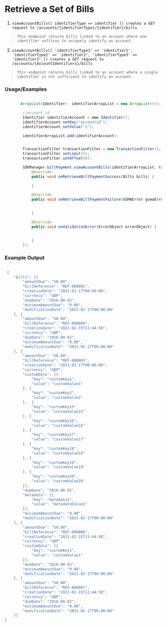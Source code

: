 # Retrieve a Set of Bills

1. `viewAccountBills([ identifierType => identifier ]) creates a GET request to /accounts/{identifierType}/{identifier}/bills`

> `This endpoint returns bills linked to an account where one identifier suffices to uniquely identify an account.`
2. `viewAccountBills([ 'identifierType1' => 'identifier1', 'identifierType2' => 'identifier2', 'identifierType3' => 'identifier3' ]) creates a GET request to /accounts/{AccountIdentifiers}/bills`

> `This endpoint returns bills linked to an account where a single identifier is not sufficient to identify an account.`
### Usage/Examples

```java

       ArrayList<Identifier>  identifierArrayList = new ArrayList<>();

        //account id
        Identifier identifierAccount = new Identifier();
        identifierAccount.setKey("accountid");
        identifierAccount.setValue("1");

        identifierArrayList.add(identifierAccount);


```

```java

        TransactionFilter transactionFilter = new TransactionFilter();
        transactionFilter.setLimit(5);
        transactionFilter.setOffset(0);

        SDKManager.billPayment.viewAccountBills(identifierArrayList, transactionFilter, new RetrieveBillPaymentInterface() {
            @Override
            public void onRetrieveBillPaymentSuccess(Bills bills) {
             
            }

            @Override
            public void onRetrieveBillPaymentFailure(GSMAError gsmaError) {
                

            }

            @Override
            public void onValidationError(ErrorObject errorObject) {
               

            }
        });


```

### Example Output

```java

 {
	"bills": [{
		"amountDue": "50.00",
		"billReference": "REF-000001",
		"creationDate": "2021-01-17T00:00:00",
		"currency": "GBP",
		"dueDate": "2016-08-02",
		"minimumAmountDue": "0.00",
		"modificationDate": "2021-02-17T00:00:00"
	}, {
		"amountDue": "50.00",
		"billReference": "REF-000004",
		"creationDate": "2021-02-15T11:44:58",
		"currency": "GBP",
		"dueDate": "2016-08-02",
		"minimumAmountDue": "0.00",
		"modificationDate": "2021-02-17T00:00:00"
	}, {
		"amountDue": "50.00",
		"billReference": "REF-000005",
		"creationDate": "2021-02-17T00:00:00",
		"currency": "GBP",
		"customData": [{
			"key": "customKey1",
			"value": "customValue1"
		}, {
			"key": "customKey2",
			"value": "customValue2"
		},  {
			"key": "customKey15",
			"value": "customValue15"
		}, {
			"key": "customKey16",
			"value": "customValue16"
		}, {
			"key": "customKey17",
			"value": "customValue17"
		}, {
			"key": "customKey18",
			"value": "customValue18"
		}, {
			"key": "customKey19",
			"value": "customValue19"
		}, {
			"key": "customKey20",
			"value": "customValue20"
		}],
		"dueDate": "2016-08-02",
		"metadata": [{
			"key": "metadata1",
			"value": "metadataValue1"
		}],
		"minimumAmountDue": "0.00",
		"modificationDate": "2021-02-17T00:00:00"
	}, {
		"amountDue": "50.00",
		"billReference": "REF-000006",
		"creationDate": "2021-02-15T11:44:58",
		"currency": "GBP",
		"customData": [{
			"key": "customKey1",
			"value": "customValue1"
		}],
		"dueDate": "2016-08-02",
		"minimumAmountDue": "0.00",
		"modificationDate": "2021-02-17T00:00:00"
	}, {
		"amountDue": "50.00",
		"billReference": "REF-000007",
		"creationDate": "2021-02-15T11:44:58",
		"currency": "GBP",
		"dueDate": "2016-08-02",
		"minimumAmountDue": "0.00",
		"modificationDate": "2021-02-17T00:00:00"
	}]
}


```

